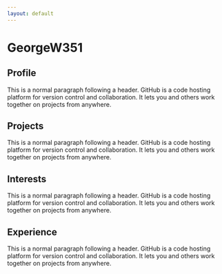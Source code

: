 ```yaml
---
layout: default
---
```


# GeorgeW351

## Profile

This is a normal paragraph following a header. GitHub is a code hosting platform for version control and collaboration. It lets you and others work together on projects from anywhere.

## Projects

This is a normal paragraph following a header. GitHub is a code hosting platform for version control and collaboration. It lets you and others work together on projects from anywhere.

## Interests

This is a normal paragraph following a header. GitHub is a code hosting platform for version control and collaboration. It lets you and others work together on projects from anywhere.

## Experience

This is a normal paragraph following a header. GitHub is a code hosting platform for version control and collaboration. It lets you and others work together on projects from anywhere.
